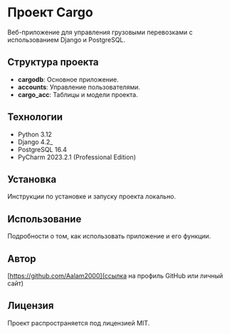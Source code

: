# Проект Cargo

Веб-приложение для управления грузовыми перевозками с использованием Django и PostgreSQL.

## Структура проекта

- **cargodb**: Основное приложение.
- **accounts**: Управление пользователями.
- **cargo_acc**: Таблицы и модели проекта.

## Технологии

- Python 3.12
- Django 4.2_
- PostgreSQL 16.4
- PyCharm 2023.2.1 (Professional Edition)

## Установка

Инструкции по установке и запуску проекта локально.

## Использование

Подробности о том, как использовать приложение и его функции.

## Автор

[https://github.com/Aalam2000](ссылка на профиль GitHub или личный сайт)

## Лицензия

Проект распространяется под лицензией MIT.
